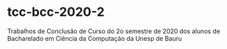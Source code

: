 # tcc-bcc-2020-2
Trabalhos de Conclusão de Curso do 2o semestre de 2020 dos alunos de Bacharelado em Ciência da Computação da Unesp de Bauru 
